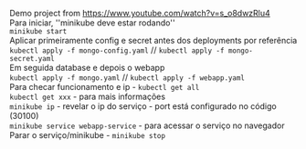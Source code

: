 Demo project from https://www.youtube.com/watch?v=s_o8dwzRlu4  
Para iniciar, ''minikube deve estar rodando''  
```minikube start```     
Aplicar primeiramente config e secret antes dos deployments por referência     
``kubectl apply -f mongo-config.yaml`` // ``kubectl apply -f mongo-secret.yaml``    
Em seguida database e depois o webapp  
``kubectl apply -f mongo.yaml`` // ``kubectl apply -f webapp.yaml``  
Para checar funcionamento e ip - ``kubectl get all``  
``kubectl get xxx`` - para mais informações   
``minikube ip`` - revelar o ip do serviço - port está configurado no código (30100)  
``minikube service webapp-service`` - para acessar o serviço no navegador  
Parar o serviço/minikube - ``minikube stop`` 
